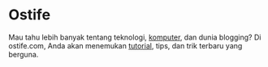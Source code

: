 # Ostife

Mau tahu lebih banyak tentang teknologi, [komputer](https://www.ostife.com/), dan dunia blogging? Di ostife.com, Anda akan menemukan [tutorial](https://www.ostife.com/), tips, dan trik terbaru yang berguna.
